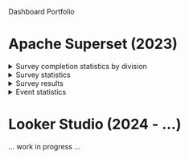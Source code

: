 Dashboard Portfolio

# Apache Superset (2023)

<details>
	<summary>Survey completion statistics by division</summary>
	<img src="https://github.com/strangerjam/Dashboards/assets/64131776/70ec8690-5eaa-4fbe-84c7-e0a05cf88c73)"/>
</details>

<details>
	<summary>Survey statistics</summary>
	<img src="https://github.com/strangerjam/Dashboards/assets/64131776/9606c239-f916-4037-820a-d9bec373163d)"/>
</details>

<details>
	<summary>Survey results</summary>
	<img src="https://github.com/strangerjam/Dashboards/assets/64131776/f1dc81c1-9049-430a-b035-4b8b5d305723)"/>
</details>

<details>
	<summary>Event statistics</summary>
	<details>
		<summary>v1</summary>
		<img src="https://github.com/strangerjam/Dashboards/assets/64131776/df56b687-e508-4b00-920e-c67dea31b1ca"/>
	</details>
	<details>
		<summary>v2</summary>
		<img src="https://github.com/strangerjam/Dashboards/assets/64131776/8adb492d-f074-4187-a726-3cd888903381"/>
	</details>
</details>

# Looker Studio (2024 - ...)

... work in progress ...
